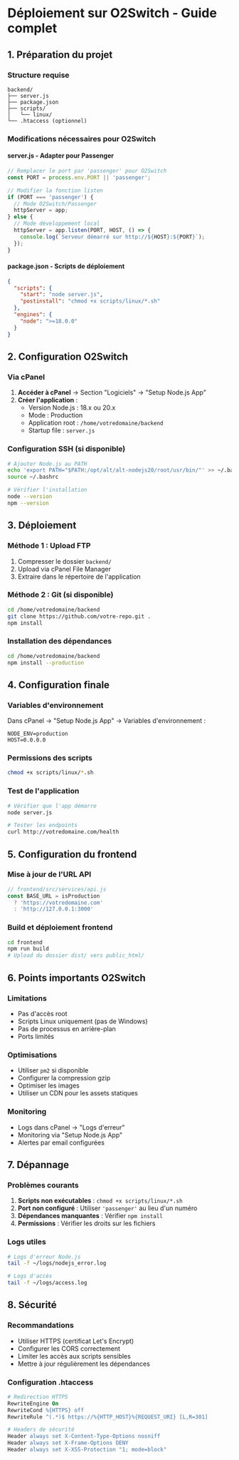 # Déploiement sur O2Switch - Guide complet

## 1. Préparation du projet

### Structure requise
```
backend/
├── server.js
├── package.json
├── scripts/
│   └── linux/
└── .htaccess (optionnel)
```

### Modifications nécessaires pour O2Switch

#### server.js - Adapter pour Passenger
```javascript
// Remplacer le port par 'passenger' pour O2Switch
const PORT = process.env.PORT || 'passenger';

// Modifier la fonction listen
if (PORT === 'passenger') {
  // Mode O2Switch/Passenger
  httpServer = app;
} else {
  // Mode développement local
  httpServer = app.listen(PORT, HOST, () => {
    console.log(`Serveur démarré sur http://${HOST}:${PORT}`);
  });
}
```

#### package.json - Scripts de déploiement
```json
{
  "scripts": {
    "start": "node server.js",
    "postinstall": "chmod +x scripts/linux/*.sh"
  },
  "engines": {
    "node": ">=18.0.0"
  }
}
```

## 2. Configuration O2Switch

### Via cPanel
1. **Accéder à cPanel** → Section "Logiciels" → "Setup Node.js App"
2. **Créer l'application** :
   - Version Node.js : 18.x ou 20.x
   - Mode : Production
   - Application root : `/home/votredomaine/backend`
   - Startup file : `server.js`

### Configuration SSH (si disponible)
```bash
# Ajouter Node.js au PATH
echo 'export PATH="$PATH:/opt/alt/alt-nodejs20/root/usr/bin/"' >> ~/.bashrc
source ~/.bashrc

# Vérifier l'installation
node --version
npm --version
```

## 3. Déploiement

### Méthode 1 : Upload FTP
1. Compresser le dossier `backend/`
2. Upload via cPanel File Manager
3. Extraire dans le répertoire de l'application

### Méthode 2 : Git (si disponible)
```bash
cd /home/votredomaine/backend
git clone https://github.com/votre-repo.git .
npm install
```

### Installation des dépendances
```bash
cd /home/votredomaine/backend
npm install --production
```

## 4. Configuration finale

### Variables d'environnement
Dans cPanel → "Setup Node.js App" → Variables d'environnement :
```
NODE_ENV=production
HOST=0.0.0.0
```

### Permissions des scripts
```bash
chmod +x scripts/linux/*.sh
```

### Test de l'application
```bash
# Vérifier que l'app démarre
node server.js

# Tester les endpoints
curl http://votredomaine.com/health
```

## 5. Configuration du frontend

### Mise à jour de l'URL API
```javascript
// frontend/src/services/api.js
const BASE_URL = isProduction 
  ? 'https://votredomaine.com'
  : 'http://127.0.0.1:3000'
```

### Build et déploiement frontend
```bash
cd frontend
npm run build
# Upload du dossier dist/ vers public_html/
```

## 6. Points importants O2Switch

### Limitations
- Pas d'accès root
- Scripts Linux uniquement (pas de Windows)
- Pas de processus en arrière-plan
- Ports limités

### Optimisations
- Utiliser `pm2` si disponible
- Configurer la compression gzip
- Optimiser les images
- Utiliser un CDN pour les assets statiques

### Monitoring
- Logs dans cPanel → "Logs d'erreur"
- Monitoring via "Setup Node.js App"
- Alertes par email configurées

## 7. Dépannage

### Problèmes courants
1. **Scripts non exécutables** : `chmod +x scripts/linux/*.sh`
2. **Port non configuré** : Utiliser `'passenger'` au lieu d'un numéro
3. **Dépendances manquantes** : Vérifier `npm install`
4. **Permissions** : Vérifier les droits sur les fichiers

### Logs utiles
```bash
# Logs d'erreur Node.js
tail -f ~/logs/nodejs_error.log

# Logs d'accès
tail -f ~/logs/access.log
```

## 8. Sécurité

### Recommandations
- Utiliser HTTPS (certificat Let's Encrypt)
- Configurer les CORS correctement
- Limiter les accès aux scripts sensibles
- Mettre à jour régulièrement les dépendances

### Configuration .htaccess
```apache
# Redirection HTTPS
RewriteEngine On
RewriteCond %{HTTPS} off
RewriteRule ^(.*)$ https://%{HTTP_HOST}%{REQUEST_URI} [L,R=301]

# Headers de sécurité
Header always set X-Content-Type-Options nosniff
Header always set X-Frame-Options DENY
Header always set X-XSS-Protection "1; mode=block"
```
